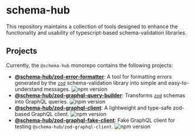 # schema-hub

This repository maintains a collection of tools designed to enhance the functionality and usability of typescript-based schema-validation libraries.

## Projects

Currently, the `@schema-hub` monorepo contains the following projects:

-   **[@schema-hub/zod-error-formatter](./source/zod-error-formatter/readme.md)**:
    A tool for formatting errors generated by the [`zod`](https://github.com/colinhacks/zod) schema-validation library into simple and easy-to-understand messages.
    ![npm version](https://img.shields.io/npm/v/@schema-hub/zod-error-formatter?style=flat-square&logo=npm&logoColor=fff&cacheSeconds=300&labelColor=CB3837&color=37CACB)
-   **[@schema-hub/zod-graphql-query-builder](./source/zod-graphql-query-builder/readme.md)**:
    Transforms [`zod`](https://github.com/colinhacks/zod) schemas into GraphQL queries.
    ![npm version](https://img.shields.io/npm/v/@schema-hub/zod-graphql-query-builder?style=flat-square&logo=npm&logoColor=fff&cacheSeconds=300&labelColor=CB3837&color=37CACB)
-   **[@schema-hub/zod-graphql-client](./source/zod-graphql-client/readme.md)**:
    A lightweight and type-safe zod-based GraphQL client.
    ![npm version](https://img.shields.io/npm/v/@schema-hub/zod-graphql-client?style=flat-square&logo=npm&logoColor=fff&cacheSeconds=300&labelColor=CB3837&color=37CACB)
-   **[@schema-hub/zod-graphql-fake-client](./source/zod-graphql-fake-client/readme.md)**:
    Fake GraphQL client for testing `@schema-hub/zod-graphql-client`.
    ![npm version](https://img.shields.io/npm/v/@schema-hub/zod-graphql-fake-client?style=flat-square&logo=npm&logoColor=fff&cacheSeconds=300&labelColor=CB3837&color=37CACB)
